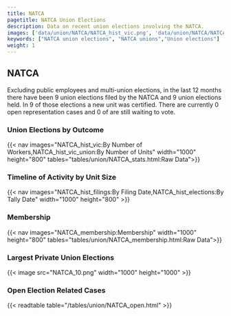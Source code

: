 ```yaml
---
title: NATCA
pagetitle: NATCA Union Elections
description: Data on recent union elections involving the NATCA.
images: ['data/union/NATCA/NATCA_hist_vic.png', 'data/union/NATCA/NATCA_hist_size.png', 'data/union/NATCA/NATCA_10.png']
keywords: ["NATCA union elections", "NATCA unions","Union elections"]
weight: 1
---
```

##  NATCA

Excluding public employees and multi-union elections, in the last 12 months there have been 9 union elections filed by the NATCA and 9 union elections held. In 9 of those elections a new unit was certified. There are currently 0 open representation cases and 0 of are still waiting to vote.

### Union Elections by Outcome
{{< nav images="NATCA_hist_vic:By Number of Workers,NATCA_hist_vic_union:By Number of Units" width="1000" height="800" tables="tables/union/NATCA_stats.html:Raw Data">}}

### Timeline of Activity by Unit Size
{{< nav images="NATCA_hist_filings:By Filing Date,NATCA_hist_elections:By Tally Date" width="1000" height="800" >}}

### Membership
{{< nav images="NATCA_membership:Membership" width="1000" height="800" tables="tables/union/NATCA_membership.html:Raw Data">}}

### Largest Private Union Elections
{{< image src="NATCA_10.png" width="1000" height="1000"  >}}

### Open Election Related Cases
{{< readtable table="/tables/union/NATCA_open.html" >}}

